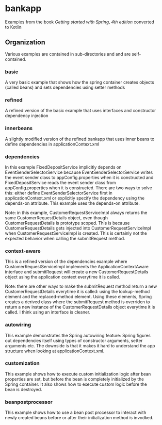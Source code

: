 # bankapp

Examples from the book *Getting started with Spring, 4th edition* converted to Kotlin

## Organization

Various examples are contained in sub-directories and and are self-contained.

### basic

A very basic example that shows how the spring container creates objects (called beans) and sets dependencies using setter methods

### refined

A refined version of the basic example that uses interfaces and constructor dependency injection

### innerbeans

A slightly modified version of the refined bankapp that uses inner beans to define dependencies in applicationContext.xml

### dependencies

In this example FixedDepositService implicitly depends on EventSenderSelectorService because EventSenderSelectorService writes the event sender class to appConfig.properties when it is constructed and FixedDepositService reads the event sender class from appConfig.properties when it is constructed. There are two ways to solve this: either define EventSenderSelectorService first in applicationContext.xml or explicitly specify the dependency using the depends-on attribute. This example uses the depends-on attribute.

Note: in this example, CustomerRequestServiceImpl always returns the same CustomerRequestDetails object, even though CustomerRequestDetails is prototype scoped. This is because CustomerRequestDetails gets injected into CustomerRequestServiceImpl when CustomerRequestServiceImpl is created. This is certainly not the expected behavior
when calling the submitRequest method.

### context-aware

This is a refined version of the dependencies example where CustomerRequestServiceImpl implements the ApplicationContextAware interface and submitRequest will create a new CustomerRequestDetails object using the application context everytime it is called.

Note: there are other ways to make the submitRequest method return a new CustomerRequestDetails everytime it is called: using the lookup-method element and the replaced-method element. Using these elements, Spring creates a derived class where the submitRequest method is overriden to return a new instance of the CustomerRequestDetails object everytime it is called. I think using an interface is cleaner.

### autowiring

This example demonstrates the Spring autowiring feature: Spring figures out dependencies itself using types of constructor arguments, setter arguments etc.
The downside is that it makes it hard to understand the app structure when looking at applicationContext.xml.

### customization

This example shows how to execute custom initialization logic after bean properties are set, but before the bean is completely initialized by the Spring container.
It also shows how to execute custom logic before the bean is destroyed.

### beanpostprocessor

This example shows how to use a bean post processor to interact with newly created beans before or after their initialization method is invodked.
